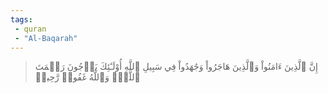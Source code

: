 ```yaml
---
tags: 
 - quran 
 - "Al-Baqarah"
---
```


> إِنَّ ٱلَّذِينَ ءَامَنُواْ وَٱلَّذِينَ هَاجَرُواْ وَجَٰهَدُواْ فِي سَبِيلِ ٱللَّهِ أُوْلَـٰٓئِكَ يَرۡجُونَ رَحۡمَتَ ٱللَّهِۚ وَٱللَّهُ غَفُورٞ رَّحِيمٞ
